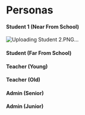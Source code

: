 # Personas

#### Student 1 (Near From School)

![Uploading Student 2.PNG…]()


#### Student (Far From School)

#### Teacher (Young)

#### Teacher (Old)

#### Admin (Senior)

#### Admin (Junior)
